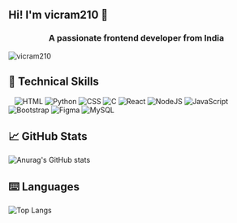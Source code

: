 ## Hi! I'm vicram210 🦆

<!--
**vicram210/vicram210** is a ✨ _special_ ✨ repository because its `README.md` (this file) appears on your GitHub profile.

Here are some ideas to get you started:

- 🔭 I’m currently working on ...
- 🌱 I’m currently learning ...
- 👯 I’m looking to collaborate on ...
- 🤔 I’m looking for help with ...
- 💬 Ask me about ...
- 📫 How to reach me: ...
- 😄 Pronouns: ...
- ⚡ Fun fact: ...
-->

<h3 align="center">A passionate frontend developer from India</h3>

<p align="left"> <img src="https://komarev.com/ghpvc/?username=vicram210&label=Profile%20views&color=0e75b6&style=flat" alt="vicram210" /> </p>

## 💼 Technical Skills 
![]()
![]()
![]()
![HTML](https://img.shields.io/badge/HTML5-E34F26?style=for-the-badge&logo=html5&logoColor=white)
![Python](https://img.shields.io/badge/Python-FFD43B?style=for-the-badge&logo=python&logoColor=blue)
![CSS](https://img.shields.io/badge/CSS3-1572B6?style=for-the-badge&logo=css3&logoColor=white)
![C](https://img.shields.io/badge/C-00599C?style=for-the-badge&logo=c&logoColor=white)
![React](https://img.shields.io/badge/React-20232A?style=for-the-badge&logo=react&logoColor=61DAFB)
![NodeJS](https://img.shields.io/badge/Node%20js-339933?style=for-the-badge&logo=nodedotjs&logoColor=white)
![JavaScript]([https://img.shields.io/badge/JSS-F7DF1E?style=for-the-badge&logo=JSS&logoColor=white](https://img.shields.io/badge/JavaScript-323330?style=for-the-badge&logo=javascript&logoColor=F7DF1E))
![Bootstrap](https://img.shields.io/badge/Bootstrap-563D7C?style=for-the-badge&logo=bootstrap&logoColor=white)
![Figma](https://img.shields.io/badge/Figma-F24E1E?style=for-the-badge&logo=figma&logoColor=white)
![MySQL](https://img.shields.io/badge/MySQL-005C84?style=for-the-badge&logo=mysql&logoColor=white)

## 📈 GitHub Stats 
![Anurag's GitHub stats](https://github-readme-stats.vercel.app/api?username=vicram210&show_icons=true&theme=github_dark)

## ⌨️ Languages 
![Top Langs](https://github-readme-stats.vercel.app/api/top-langs/?username=vicram210&layout=compact&theme=github_dark)
